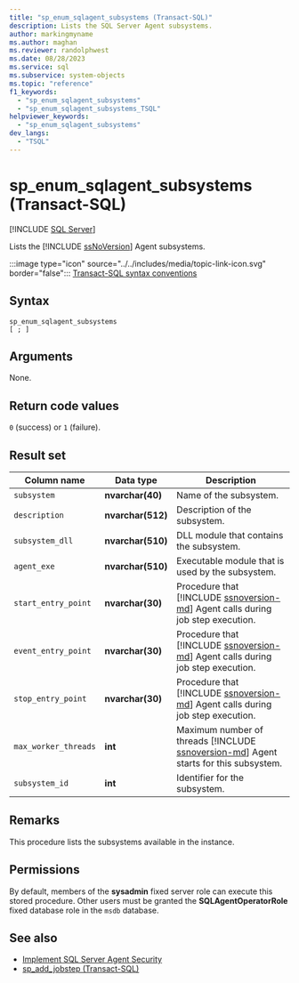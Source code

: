 ```yaml
---
title: "sp_enum_sqlagent_subsystems (Transact-SQL)"
description: Lists the SQL Server Agent subsystems.
author: markingmyname
ms.author: maghan
ms.reviewer: randolphwest
ms.date: 08/28/2023
ms.service: sql
ms.subservice: system-objects
ms.topic: "reference"
f1_keywords:
  - "sp_enum_sqlagent_subsystems"
  - "sp_enum_sqlagent_subsystems_TSQL"
helpviewer_keywords:
  - "sp_enum_sqlagent_subsystems"
dev_langs:
  - "TSQL"
---
```

# sp_enum_sqlagent_subsystems (Transact-SQL)

[!INCLUDE [SQL Server](../../includes/applies-to-version/sqlserver.md)]

Lists the [!INCLUDE [ssNoVersion](../../includes/ssnoversion-md.md)] Agent subsystems.

:::image type="icon" source="../../includes/media/topic-link-icon.svg" border="false"::: [Transact-SQL syntax conventions](../../t-sql/language-elements/transact-sql-syntax-conventions-transact-sql.md)

## Syntax

```syntaxsql
sp_enum_sqlagent_subsystems
[ ; ]
```

## Arguments

None.

## Return code values

`0` (success) or `1` (failure).

## Result set

| Column name | Data type | Description |
| --- | --- | --- |
| `subsystem` | **nvarchar(40)** | Name of the subsystem. |
| `description` | **nvarchar(512)** | Description of the subsystem. |
| `subsystem_dll` | **nvarchar(510)** | DLL module that contains the subsystem. |
| `agent_exe` | **nvarchar(510)** | Executable module that is used by the subsystem. |
| `start_entry_point` | **nvarchar(30)** | Procedure that [!INCLUDE [ssnoversion-md](../../includes/ssnoversion-md.md)] Agent calls during job step execution. |
| `event_entry_point` | **nvarchar(30)** | Procedure that [!INCLUDE [ssnoversion-md](../../includes/ssnoversion-md.md)] Agent calls during job step execution. |
| `stop_entry_point` | **nvarchar(30)** | Procedure that [!INCLUDE [ssnoversion-md](../../includes/ssnoversion-md.md)] Agent calls during job step execution. |
| `max_worker_threads` | **int** | Maximum number of threads [!INCLUDE [ssnoversion-md](../../includes/ssnoversion-md.md)] Agent starts for this subsystem. |
| `subsystem_id` | **int** | Identifier for the subsystem. |

## Remarks

This procedure lists the subsystems available in the instance.

## Permissions

By default, members of the **sysadmin** fixed server role can execute this stored procedure. Other users must be granted the **SQLAgentOperatorRole** fixed database role in the `msdb` database.

## See also

- [Implement SQL Server Agent Security](../../ssms/agent/implement-sql-server-agent-security.md)
- [sp_add_jobstep (Transact-SQL)](sp-add-jobstep-transact-sql.md)
